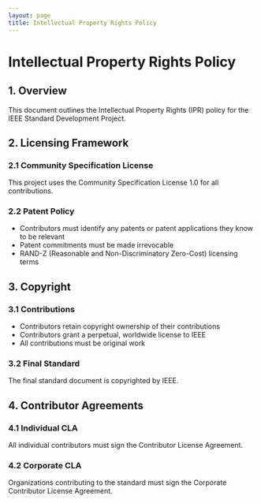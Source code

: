 ```yaml
---
layout: page
title: Intellectual Property Rights Policy
---
```


# Intellectual Property Rights Policy

## 1. Overview

This document outlines the Intellectual Property Rights (IPR) policy for the IEEE Standard Development Project.

## 2. Licensing Framework

### 2.1 Community Specification License
This project uses the Community Specification License 1.0 for all contributions.

### 2.2 Patent Policy
- Contributors must identify any patents or patent applications they know to be relevant
- Patent commitments must be made irrevocable
- RAND-Z (Reasonable and Non-Discriminatory Zero-Cost) licensing terms

## 3. Copyright

### 3.1 Contributions
- Contributors retain copyright ownership of their contributions
- Contributors grant a perpetual, worldwide license to IEEE
- All contributions must be original work

### 3.2 Final Standard
The final standard document is copyrighted by IEEE.

## 4. Contributor Agreements

### 4.1 Individual CLA
All individual contributors must sign the Contributor License Agreement.

### 4.2 Corporate CLA
Organizations contributing to the standard must sign the Corporate Contributor License Agreement. 